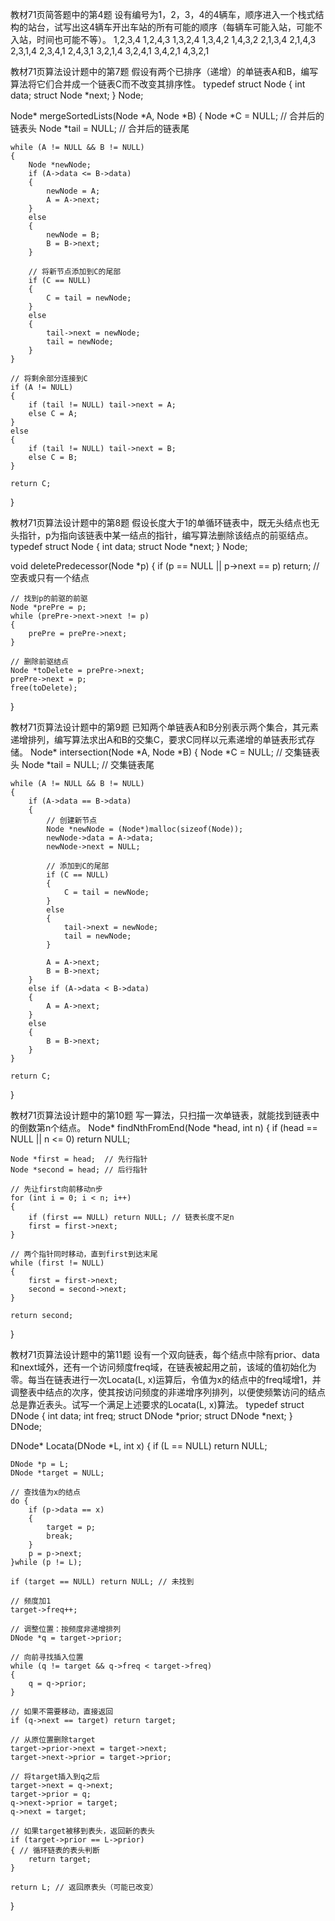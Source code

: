 教材71页简答题中的第4题
设有编号为1，2，3，4的4辆车，顺序进入一个栈式结构的站台，试写出这4辆车开出车站的所有可能的顺序（每辆车可能入站，可能不入站，时间也可能不等）。
1,2,3,4
1,2,4,3
1,3,2,4
1,3,4,2
1,4,3,2
2,1,3,4
2,1,4,3
2,3,1,4
2,3,4,1
2,4,3,1
3,2,1,4
3,2,4,1
3,4,2,1
4,3,2,1

教材71页算法设计题中的第7题
假设有两个已排序（递增）的单链表A和B，编写算法将它们合并成一个链表C而不改变其排序性。
typedef struct Node
{
    int data;
    struct Node *next;
} Node;

Node* mergeSortedLists(Node *A, Node *B)
{
    Node *C = NULL;    // 合并后的链表头
    Node *tail = NULL; // 合并后的链表尾
    
    while (A != NULL && B != NULL)
    {
        Node *newNode;
        if (A->data <= B->data)
        {
            newNode = A;
            A = A->next;
        } 
        else
        {
            newNode = B;
            B = B->next;
        }
        
        // 将新节点添加到C的尾部
        if (C == NULL)
        {
            C = tail = newNode;
        }
        else
        {
            tail->next = newNode;
            tail = newNode;
        }
    }
    
    // 将剩余部分连接到C
    if (A != NULL)
    {
        if (tail != NULL) tail->next = A;
        else C = A;
    }
    else
    {
        if (tail != NULL) tail->next = B;
        else C = B;
    }
    
    return C;
}

教材71页算法设计题中的第8题
假设长度大于1的单循环链表中，既无头结点也无头指针，p为指向该链表中某一结点的指针，编写算法删除该结点的前驱结点。
typedef struct Node
{
    int data;
    struct Node *next;
} Node;

void deletePredecessor(Node *p)
{
    if (p == NULL || p->next == p) return; // 空表或只有一个结点
    
    // 找到p的前驱的前驱
    Node *prePre = p;
    while (prePre->next->next != p)
    {
        prePre = prePre->next;
    }
    
    // 删除前驱结点
    Node *toDelete = prePre->next;
    prePre->next = p;
    free(toDelete);
}

教材71页算法设计题中的第9题
已知两个单链表A和B分别表示两个集合，其元素递增排列，编写算法求出A和B的交集C，要求C同样以元素递增的单链表形式存储。
Node* intersection(Node *A, Node *B)
{
    Node *C = NULL;    // 交集链表头
    Node *tail = NULL; // 交集链表尾
    
    while (A != NULL && B != NULL)
    {
        if (A->data == B->data)
        {
            // 创建新节点
            Node *newNode = (Node*)malloc(sizeof(Node));
            newNode->data = A->data;
            newNode->next = NULL;
            
            // 添加到C的尾部
            if (C == NULL)
            {
                C = tail = newNode;
            }
            else
            {
                tail->next = newNode;
                tail = newNode;
            }
            
            A = A->next;
            B = B->next;
        }
        else if (A->data < B->data)
        {
            A = A->next;
        }
        else
        {
            B = B->next;
        }
    }
    
    return C;
}

教材71页算法设计题中的第10题
写一算法，只扫描一次单链表，就能找到链表中的倒数第n个结点。
Node* findNthFromEnd(Node *head, int n)
{
    if (head == NULL || n <= 0) return NULL;
    
    Node *first = head;  // 先行指针
    Node *second = head; // 后行指针
    
    // 先让first向前移动n步
    for (int i = 0; i < n; i++)
    {
        if (first == NULL) return NULL; // 链表长度不足n
        first = first->next;
    }
    
    // 两个指针同时移动，直到first到达末尾
    while (first != NULL)
    {
        first = first->next;
        second = second->next;
    }
    
    return second;
}

教材71页算法设计题中的第11题
设有一个双向链表，每个结点中除有prior、data和next域外，还有一个访问频度freq域，在链表被起用之前，该域的值初始化为零。每当在链表进行一次Locata(L, x)运算后，令值为x的结点中的freq域增1，并调整表中结点的次序，使其按访问频度的非递增序列排列，以便使频繁访问的结点总是靠近表头。试写一个满足上述要求的Locata(L, x)算法。
typedef struct DNode
{
    int data;
    int freq;
    struct DNode *prior;
    struct DNode *next;
} DNode;

DNode* Locata(DNode *L, int x)
{
    if (L == NULL) return NULL;
    
    DNode *p = L;
    DNode *target = NULL;
    
    // 查找值为x的结点
    do {
        if (p->data == x)
        {
            target = p;
            break;
        }
        p = p->next;
    }while (p != L);
    
    if (target == NULL) return NULL; // 未找到
    
    // 频度加1
    target->freq++;
    
    // 调整位置：按频度非递增排列
    DNode *q = target->prior;
    
    // 向前寻找插入位置
    while (q != target && q->freq < target->freq)
    {
        q = q->prior;
    }
    
    // 如果不需要移动，直接返回
    if (q->next == target) return target;
    
    // 从原位置删除target
    target->prior->next = target->next;
    target->next->prior = target->prior;
    
    // 将target插入到q之后
    target->next = q->next;
    target->prior = q;
    q->next->prior = target;
    q->next = target;
    
    // 如果target被移到表头，返回新的表头
    if (target->prior == L->prior)
    { // 循环链表的表头判断
        return target;
    }
    
    return L; // 返回原表头（可能已改变）
}
